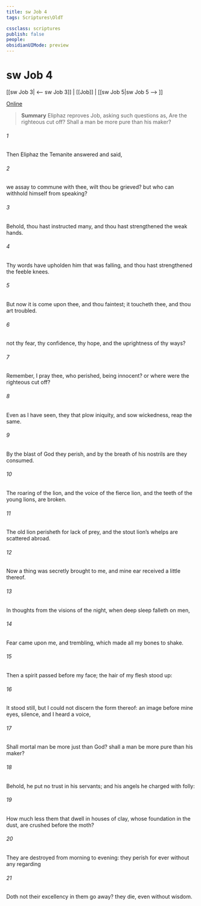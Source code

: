 ```yaml
---
title: sw Job 4
tags: Scriptures\OldT

cssclass: scriptures
publish: false
people:
obsidianUIMode: preview
---
```


# sw Job 4
[[sw Job 3| <-- sw Job 3]] | [[Job]] | [[sw Job 5|sw Job 5 --> ]]

[Online](https://churchofjesuschrist.org/study/scriptures/ot/job/4?lang=eng)

> __Summary__
Eliphaz reproves Job, asking such questions as, Are the righteous cut off? Shall a man be more pure than his maker?

###### 1 
Then Eliphaz the Temanite answered and said,

###### 2 
 we assay to commune with thee, wilt thou be grieved? but who can withhold himself from speaking?

###### 3 
Behold, thou hast instructed many, and thou hast strengthened the weak hands.

###### 4 
Thy words have upholden him that was falling, and thou hast strengthened the feeble knees.

###### 5 
But now it is come upon thee, and thou faintest; it toucheth thee, and thou art troubled.

###### 6 
 not  thy fear, thy confidence, thy hope, and the uprightness of thy ways?

###### 7 
Remember, I pray thee, who  perished, being innocent? or where were the righteous cut off?

###### 8 
Even as I have seen, they that plow iniquity, and sow wickedness, reap the same.

###### 9 
By the blast of God they perish, and by the breath of his nostrils are they consumed.

###### 10 
The roaring of the lion, and the voice of the fierce lion, and the teeth of the young lions, are broken.

###### 11 
The old lion perisheth for lack of prey, and the stout lion’s whelps are scattered abroad.

###### 12 
Now a thing was secretly brought to me, and mine ear received a little thereof.

###### 13 
In thoughts from the visions of the night, when deep sleep falleth on men,

###### 14 
Fear came upon me, and trembling, which made all my bones to shake.

###### 15 
Then a spirit passed before my face; the hair of my flesh stood up:

###### 16 
It stood still, but I could not discern the form thereof: an image  before mine eyes,  silence, and I heard a voice, 

###### 17 
Shall mortal man be more just than God? shall a man be more pure than his maker?

###### 18 
Behold, he put no trust in his servants; and his angels he charged with folly:

###### 19 
How much less  them that dwell in houses of clay, whose foundation  in the dust,  are crushed before the moth?

###### 20 
They are destroyed from morning to evening: they perish for ever without any regarding 

###### 21 
Doth not their excellency  in them go away? they die, even without wisdom.

